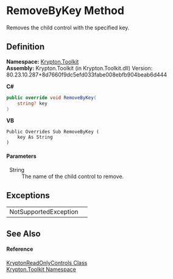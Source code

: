 # RemoveByKey Method


Removes the child control with the specified key.



## Definition
**Namespace:** <a href="79d2eac2-21f4-54ff-7552-b20c33c30600.md">Krypton.Toolkit</a>  
**Assembly:** Krypton.Toolkit (in Krypton.Toolkit.dll) Version: 80.23.10.287+8d7660f9dc5efd033fabe008ebfb904beab6d444

**C#**
``` C#
public override void RemoveByKey(
	string? key
)
```
**VB**
``` VB
Public Overrides Sub RemoveByKey ( 
	key As String
)
```



#### Parameters
<dl><dt>  String</dt><dd>The name of the child control to remove.</dd></dl>

## Exceptions
<table>
<tr>
<td>NotSupportedException</td>
<td /></tr>
</table>

## See Also


#### Reference
<a href="b418cb55-7d6e-a665-d48f-6a7500dc5687.md">KryptonReadOnlyControls Class</a>  
<a href="79d2eac2-21f4-54ff-7552-b20c33c30600.md">Krypton.Toolkit Namespace</a>  

